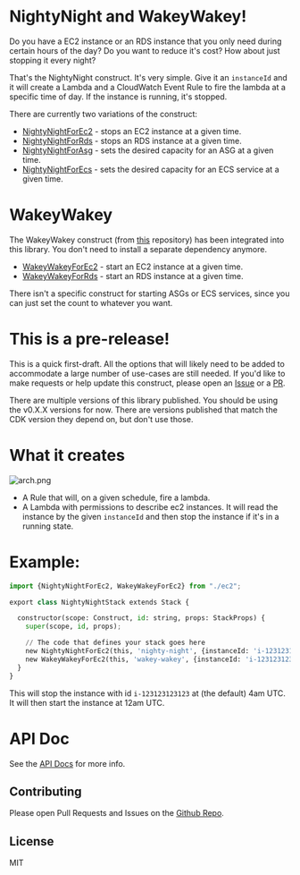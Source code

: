 # NightyNight and WakeyWakey!

Do you have a EC2 instance or an RDS instance that you only need during certain hours of the day? Do you want to reduce it's cost? How about just stopping it every night?

That's the NightyNight construct. It's very simple. Give it an `instanceId` and it will create a Lambda and a CloudWatch Event Rule to fire the lambda at a specific time of day. If the instance is running, it's stopped.

There are currently two variations of the construct:

* [NightyNightForEc2](./API.md#matthewbonig-nightynight-nightynightforec2) - stops an EC2 instance at a given time.
* [NightyNightForRds](./API.md#matthewbonig-nightynight-nightynightforrds) - stops an RDS instance at a given time.
* [NightyNightForAsg](./API.md#matthewbonig-nightynight-nightynightforasg) - sets the desired capacity for an ASG at a given time.
* [NightyNightForEcs](./API.md#matthewbonig-nightynight-nightynightforecs) - sets the desired capacity for an ECS service at a given time.

# WakeyWakey

The WakeyWakey construct (from [this](https://github.com/mbonig/wakeywakey) repository) has been integrated into this library. You don't need to install
a separate dependency anymore.

* [WakeyWakeyForEc2](./API.md#matthewbonig-nightynight-wakeywakeyforec2) - start an EC2 instance at a given time.
* [WakeyWakeyForRds](./API.md#matthewbonig-nightynight-wakeywakeyforrds) - start an RDS instance at a given time.

There isn't a specific construct for starting ASGs or ECS services, since you can just set the count to whatever you want.

# This is a pre-release!

This is a quick first-draft. All the options that will likely need to be added to accommodate a large
number of use-cases are still needed. If you'd like to make requests or help update this construct, please
open an [Issue](https://github.com/mbonig/nightynight/issues) or a [PR](https://github.com/mbonig/cicd-spa-website/pulls).

There are multiple versions of this library published. You should be using the v0.X.X versions for now.
There are versions published that match the CDK version they depend on, but don't use those.

# What it creates

![arch.png](./arch.png)

* A Rule that will, on a given schedule, fire a lambda.
* A Lambda with permissions to describe ec2 instances. It will read the instance by the given `instanceId` and then stop the instance if it's in a running state.

# Example:

```python
import {NightyNightForEc2, WakeyWakeyForEc2} from "./ec2";

export class NightyNightStack extends Stack {

  constructor(scope: Construct, id: string, props: StackProps) {
    super(scope, id, props);

    // The code that defines your stack goes here
    new NightyNightForEc2(this, 'nighty-night', {instanceId: 'i-123123123123'});
    new WakeyWakeyForEc2(this, 'wakey-wakey', {instanceId: 'i-123123123123'})
  }
}
```

This will stop the instance with id `i-123123123123` at (the default) 4am UTC. It will then start the instance at 12am UTC.

# API Doc

See the [API Docs](./API.md) for more info.

## Contributing

Please open Pull Requests and Issues on the [Github Repo](https://github.com/mbonig/nightynight).

## License

MIT
